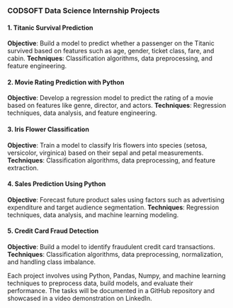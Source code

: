 ### CODSOFT Data Science Internship Projects

#### 1. Titanic Survival Prediction
**Objective**: Build a model to predict whether a passenger on the Titanic survived based on features such as age, gender, ticket class, fare, and cabin.
**Techniques**: Classification algorithms, data preprocessing, and feature engineering.

#### 2. Movie Rating Prediction with Python
**Objective**: Develop a regression model to predict the rating of a movie based on features like genre, director, and actors.
**Techniques**: Regression techniques, data analysis, and feature engineering.

#### 3. Iris Flower Classification
**Objective**: Train a model to classify Iris flowers into species (setosa, versicolor, virginica) based on their sepal and petal measurements.
**Techniques**: Classification algorithms, data preprocessing, and feature extraction.

#### 4. Sales Prediction Using Python
**Objective**: Forecast future product sales using factors such as advertising expenditure and target audience segmentation.
**Techniques**: Regression techniques, data analysis, and machine learning modeling.

#### 5. Credit Card Fraud Detection
**Objective**: Build a model to identify fraudulent credit card transactions.
**Techniques**: Classification algorithms, data preprocessing, normalization, and handling class imbalance.

Each project involves using Python, Pandas, Numpy, and machine learning techniques to preprocess data, build models, and evaluate their performance. The tasks will be documented in a GitHub repository and showcased in a video demonstration on LinkedIn.
